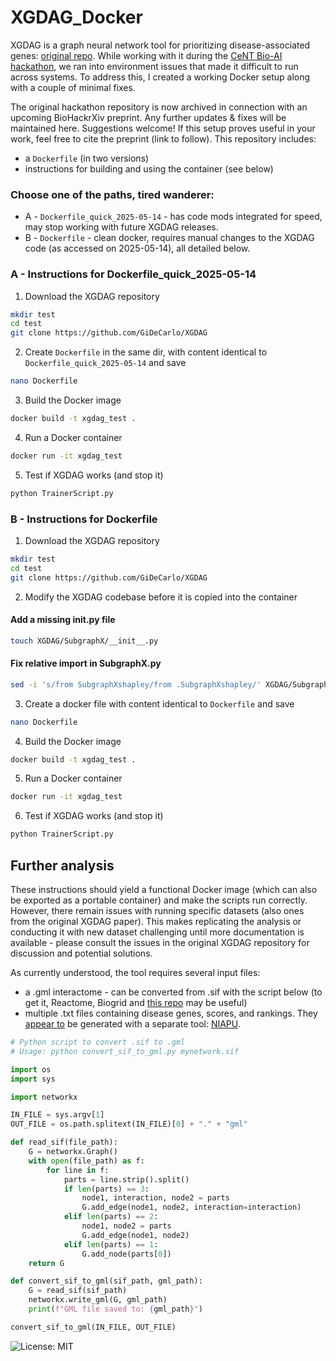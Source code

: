 # XGDAG_Docker

XGDAG is a graph neural network tool for prioritizing disease-associated genes: [original repo](https://github.com/GiDeCarlo/XGDAG). While working with it during the [CeNT Bio-AI hackathon](https://github.com/SFGLab/Team1_Gene_Prioritization_GNN), we ran into environment issues that made it difficult to run across systems. To address this, I created a working Docker setup along with a couple of minimal fixes. 

The original hackathon repository is now archived in connection with an upcoming BioHackrXiv preprint. Any further updates & fixes will be maintained here. Suggestions welcome! If this setup proves useful in your work, feel free to cite the preprint (link to follow). This repository includes:

- a `Dockerfile` (in two versions)
- instructions for building and using the container (see below)

### Choose one of the paths, tired wanderer:

- A - `Dockerfile_quick_2025-05-14` - has code mods integrated for speed, may stop working with future XGDAG releases.
- B - `Dockerfile` - clean docker, requires manual changes to the XGDAG code (as accessed on 2025-05-14), all detailed below.


### A - Instructions for Dockerfile_quick_2025-05-14

1. Download the XGDAG repository
```bash
mkdir test
cd test
git clone https://github.com/GiDeCarlo/XGDAG
```

2. Create `Dockerfile` in the same dir, with content identical to `Dockerfile_quick_2025-05-14` and save
```bash
nano Dockerfile
```

3. Build the Docker image
```bash
docker build -t xgdag_test .
```

4. Run a Docker container
```bash
docker run -it xgdag_test
```

5. Test if XGDAG works (and stop it)
```bash
python TrainerScript.py
```




### B - Instructions for Dockerfile

1. Download the XGDAG repository
   
```bash
mkdir test
cd test
git clone https://github.com/GiDeCarlo/XGDAG
```

2. Modify the XGDAG codebase before it is copied into the container

#### Add a missing __init__.py file
```bash
touch XGDAG/SubgraphX/__init__.py
```
#### Fix relative import in SubgraphX.py
```bash
sed -i 's/from SubgraphXshapley/from .SubgraphXshapley/' XGDAG/SubgraphX/SubgraphX.py
```
3. Create a docker file with content identical to `Dockerfile` and save
```bash
nano Dockerfile
```

4. Build the Docker image
```bash
docker build -t xgdag_test .
```

5. Run a Docker container
```bash
docker run -it xgdag_test
```

6. Test if XGDAG works (and stop it)
```bash
python TrainerScript.py
```

## Further analysis

These instructions should yield a functional Docker image (which can also be exported as a portable container) and make the scripts run correctly. However, there remain issues with running specific datasets (also ones from the original XGDAG paper). This makes replicating the analysis or conducting it with new dataset challenging until more documentation is available - please consult the issues in the original XGDAG repository for discussion and potential solutions. 

As currently understood, the tool requires several input files:

- a .gml interactome - can be converted from .sif with the script below (to get it, Reactome, Biogrid and [this repo](https://github.com/jjjk123/GBA-centrality) may be useful)
- multiple .txt files containing disease genes, scores, and rankings. They [appear to](https://github.com/GiDeCarlo/XGDAG/issues/1) be generated with a separate tool: [NIAPU](https://github.com/AndMastro/NIAPU/?tab=readme-ov-file).

```python
# Python script to convert .sif to .gml
# Usage: python convert_sif_to_gml.py mynetwork.sif

import os
import sys

import networkx

IN_FILE = sys.argv[1]
OUT_FILE = os.path.splitext(IN_FILE)[0] + "." + "gml"

def read_sif(file_path):
    G = networkx.Graph()
    with open(file_path) as f:
        for line in f:
            parts = line.strip().split()
            if len(parts) == 3:
                node1, interaction, node2 = parts
                G.add_edge(node1, node2, interaction=interaction)
            elif len(parts) == 2:
                node1, node2 = parts
                G.add_edge(node1, node2)
            elif len(parts) == 1:
                G.add_node(parts[0])
    return G

def convert_sif_to_gml(sif_path, gml_path):
    G = read_sif(sif_path)
    networkx.write_gml(G, gml_path)
    print(f"GML file saved to: {gml_path}")

convert_sif_to_gml(IN_FILE, OUT_FILE)

```

![License: MIT](https://img.shields.io/github/license/MikolajKocikowski/XGDAG_Docker)


